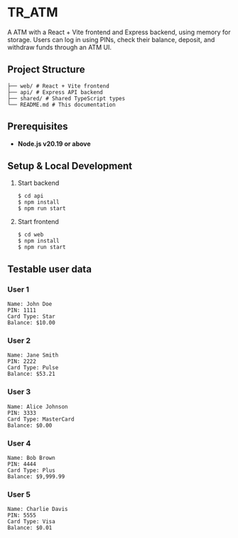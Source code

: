 # TR_ATM

A ATM with a React + Vite frontend and Express backend, using memory for storage. Users can log in using PINs, check their balance, deposit, and withdraw funds through an ATM UI.

## Project Structure

```
├── web/ # React + Vite frontend
├── api/ # Express API backend
├── shared/ # Shared TypeScript types
└── README.md # This documentation
```

## Prerequisites

- **Node.js v20.19 or above**

## Setup & Local Development

1. Start backend

   ```
   $ cd api
   $ npm install
   $ npm run start
   ```

2. Start frontend

   ```
   $ cd web
   $ npm install
   $ npm run start
   ```

## Testable user data

### User 1

```
Name: John Doe
PIN: 1111
Card Type: Star
Balance: $10.00
```

### User 2

```
Name: Jane Smith
PIN: 2222
Card Type: Pulse
Balance: $53.21
```

### User 3

```
Name: Alice Johnson
PIN: 3333
Card Type: MasterCard
Balance: $0.00
```

### User 4

```
Name: Bob Brown
PIN: 4444
Card Type: Plus
Balance: $9,999.99
```

### User 5

```
Name: Charlie Davis
PIN: 5555
Card Type: Visa
Balance: $0.01
```
